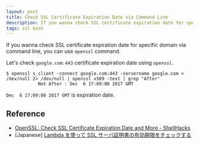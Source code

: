 ```yaml
---
layout: post
title: Check SSL Certificate Expiration Date via Command Line
description: If you wanna check SSL certificate expiration date for specific domain via command line, you can use openssl command. Let’s check google.com:443 certificate expiration date using openssl.
tags: ssl bash
---
```


If you wanna check SSL certificate expiration date for specific domain via command line, you can use `openssl` command.

Let's check `google.com:443` certificate expiration date using `openssl`.

```console
$ openssl s_client -connect google.com:443 -servername google.com < /dev/null 2> /dev/null | openssl x509 -text | grep "After"
            Not After : Dec  6 17:09:00 2017 GMT
```

`Dec  6 17:09:00 2017 GMT` is expiration date.

## Reference

- [OpenSSL: Check SSL Certificate Expiration Date and More - ShellHacks](https://www.shellhacks.com/openssl-check-ssl-certificate-expiration-date/)
- [Japanese] [Lambda を使って SSL サーバ証明書の有効期限をチェックする](https://blog.manabusakai.com/2016/07/lambda-cert-expire/)

